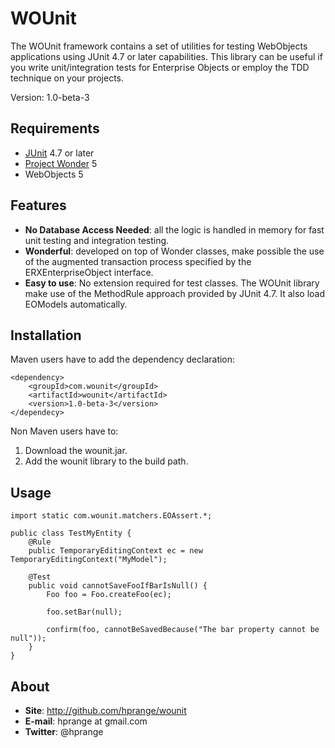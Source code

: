 WOUnit
======

The WOUnit framework contains a set of utilities for testing WebObjects
applications using JUnit 4.7 or later capabilities. This library can be
useful if you write unit/integration tests for Enterprise Objects or
employ the TDD technique on your projects.

Version: 1.0-beta-3

Requirements
------------

* [JUnit](http://www.junit.org/) 4.7 or later
* [Project Wonder](http://wiki.objectstyle.org/confluence/display/WONDER/Home) 5
* WebObjects 5

Features
--------

* **No Database Access Needed**: all the logic is handled in memory for fast unit testing
and integration testing.
* **Wonderful**: developed on top of Wonder classes, make possible the use of the augmented
transaction process specified by the ERXEnterpriseObject interface.
* **Easy to use**: No extension required for test classes. The WOUnit library make use of
the MethodRule approach provided by JUnit 4.7. It also load EOModels automatically.

Installation
------------

Maven users have to add the dependency declaration:

	<dependency>
		<groupId>com.wounit</groupId>
		<artifactId>wounit</artifactId>
		<version>1.0-beta-3</version>
	</dependecy>

Non Maven users have to:

1. Download the wounit.jar.
2. Add the wounit library to the build path.

Usage
-----

	import static com.wounit.matchers.EOAssert.*;

	public class TestMyEntity {
		@Rule
		public TemporaryEditingContext ec = new TemporaryEditingContext("MyModel");

		@Test
		public void cannotSaveFooIfBarIsNull() {
			Foo foo = Foo.createFoo(ec);

			foo.setBar(null);

			confirm(foo, cannotBeSavedBecause("The bar property cannot be null"));
		}
	}

About
-----

* **Site**: http://github.com/hprange/wounit
* **E-mail**: hprange at gmail.com
* **Twitter**: @hprange